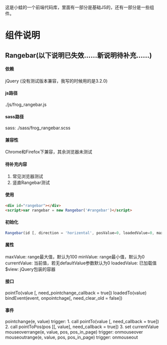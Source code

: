 这是小蛙的一个前端代码库，里面有一部分是基础JS的，还有一部分是一些组件。

# 组件说明

## Rangebar(以下说明已失效……新说明待补充……)
#### 依赖
jQuery (没有测试版本兼容，我写的时候用的是3.2.0)
#### js路径
./js/frog_rangebar.js
#### sass路径
sass: ./sass/frog_rangebar.scss
#### 兼容性
Chrome和Firefox下兼容，其余浏览器未测试
#### 待补充内容
1. 常见浏览器测试
2. 竖直Rangebar测试
#### 使用
``` html
<div id="rangebar"></div>
<script>var rangebar = new Rangebar('#rangebar')</script>
```
#### 初始化
``` javascript
Rangebar(id [, direction = 'horizental', posValue=0, loadedValue=0, max=100, min=0])
```
#### 属性
maxValue: range最大值，默认为100
minValue: range最小值，默认为0
currentValue: 当前值，若无defaultValue参数默认为0
loadedValue: 已加载值
$view: jQuery包装的容器

#### 接口
pointTo(value [, need_pointchange_callback = true])
loadedTo(value)
bindEvent(event, onpointchage[, need_clear_old = false])

#### 事件
pointchange(e, value)
trigger: 1. call pointTo(value [, need_callback = true])
         2. call pointToPos(pos [[, value], need_callback = true])
         3. set currentValue
mouseoverrange(e, value, pos, pos_in_page)
trigger: onmouseover
mouseoutrange(e, value, pos, pos_in_page)
trigger: onmouseout